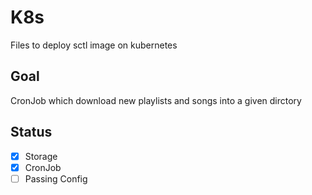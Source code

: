# K8s
Files to deploy sctl image on kubernetes

## Goal
CronJob which download new playlists and songs into a given dirctory

## Status

- [x] Storage
- [x] CronJob
- [ ] Passing Config